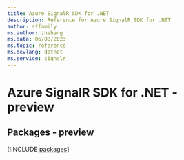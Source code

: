 ```yaml
---
title: Azure SignalR SDK for .NET
description: Reference for Azure SignalR SDK for .NET
author: sffamily
ms.author: zhshang
ms.data: 06/08/2023
ms.topic: reference
ms.devlang: dotnet
ms.service: signalr
---
```

# Azure SignalR SDK for .NET - preview
## Packages - preview
[!INCLUDE [packages](signalr-index.md)]